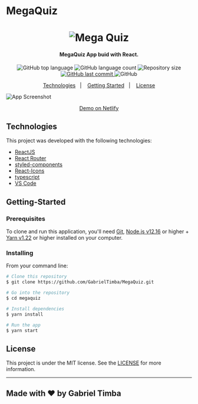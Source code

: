 # MegaQuiz

 <h1 align="center">
    <img alt="Mega Quiz" src="https://res.cloudinary.com/gabrieltimba/image/upload/v1594390735/MegaQuiz/logoChangeColor_pfxn8l.png" />
</h1>

<h4 align="center">
  MegaQuiz App buid with React.
</h4>
<p align="center">
  <img alt="GitHub top language" src="https://img.shields.io/github/languages/top/GabrielTimba/MegaQuiz">

  <img alt="GitHub language count" src="https://img.shields.io/github/languages/count/GabrielTimba/MegaQuiz">

  <img alt="Repository size" src="https://img.shields.io/github/repo-size/GabrielTimba/MegaQuiz">
  <a href="https://github.com/lukemorales/react-rocketshoes/commits/master">
    <img alt="GitHub last commit" src="https://img.shields.io/github/last-commit/GabrielTimba/MegaQuiz">
  </a>

  <img alt="GitHub" src="https://img.shields.io/github/license/GabrielTimba/MegaQuiz">
</p>

<p align="center">
  <a href="#technologies">Technologies</a>&nbsp;&nbsp;&nbsp;|&nbsp;&nbsp;&nbsp;
  <a href="#getting-started">Getting Started</a>&nbsp;&nbsp;&nbsp;|&nbsp;&nbsp;&nbsp;
  <a href="#license">License</a>
</p>

![App Screenshot](https://res.cloudinary.com/gabrieltimba/image/upload/v1594389533/MegaQuiz/img_nxaldo.png)
<p align="center">
  <a href="https://megaquiz.netlify.app" target="_blank">
    Demo on Netlify
  </a>
</p>

## Technologies

This project was developed with the following technologies:

-  [ReactJS](https://reactjs.org/)
-  [React Router](https://github.com/ReactTraining/react-router)
-  [styled-components](https://www.styled-components.com/)
-  [React-Icons](https://react-icons.netlify.com/)
-  [typescript](https://github.com/microsoft/TypeScript)
-  [VS Code](https://code.visualstudio.com/)

## Getting-Started

### Prerequisites

To clone and run this application, you'll need [Git][git], [Node.js v12.16][nodejs] or higher + [Yarn v1.22][yarn] or higher installed on your computer. 

### Installing
From your command line:

```bash
# Clone this repository
$ git clone https://github.com/GabrielTimba/MegaQuiz.git

# Go into the repository
$ cd megaquiz

# Install dependencies
$ yarn install

# Run the app
$ yarn start
```

## License
This project is under the MIT license. See the [LICENSE](https://github.com/GabrielTimba/MegaQuiz/blob/master/LICENSE) for more information.

---
Made with ♥ by Gabriel Timba
---

[nodejs]: https://nodejs.org/
[yarn]: https://yarnpkg.com/
[git]:https://git-scm.com/

